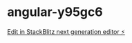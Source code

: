 # angular-y95gc6

[Edit in StackBlitz next generation editor ⚡️](https://stackblitz.com/~/github.com/BENAISSA8SAMIR/angular-y95gc6)